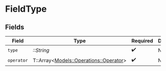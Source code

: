 # FieldType


## Fields

| Field                                                                         | Type                                                                          | Required                                                                      | Description                                                                   | Example                                                                       |
| ----------------------------------------------------------------------------- | ----------------------------------------------------------------------------- | ----------------------------------------------------------------------------- | ----------------------------------------------------------------------------- | ----------------------------------------------------------------------------- |
| `type`                                                                        | *::String*                                                                    | :heavy_check_mark:                                                            | N/A                                                                           | tag                                                                           |
| `operator`                                                                    | T::Array<[Models::Operations::Operator](../../models/operations/operator.md)> | :heavy_check_mark:                                                            | N/A                                                                           |                                                                               |